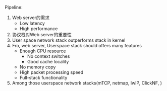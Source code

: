 Pipeline:
1. Web server的需求
	- Low latency
	- High performance
2. 协议栈对Web server的重要性
3. User space network stack outperforms stack in kernel
4. Fro, web server, Userspace stack should offers many features
	- Enough CPU resource
		- No context switches
		- Good cache locality
	- No memory copy
	- High packet processing speed
	- Full-stack functionality
5. Among those userspace network stacks(mTCP, netmap, lwIP, ClickNF, )
<!--stackedit_data:
eyJoaXN0b3J5IjpbLTk4MTA5MTQyOSwxODM1NzY3MzIwXX0=
-->